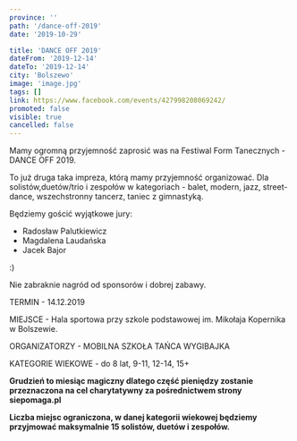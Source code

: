 ```yaml
---
province: ''
path: '/dance-off-2019'
date: '2019-10-29'

title: 'DANCE OFF 2019'
dateFrom: '2019-12-14'
dateTo: '2019-12-14'
city: 'Bolszewo'
image: 'image.jpg'
tags: []
link: https://www.facebook.com/events/427998208069242/
promoted: false
visible: true
cancelled: false
---
```

Mamy ogromną przyjemność zaprosić was na Festiwal Form Tanecznych - DANCE OFF 2019. 

To już druga taka impreza, którą mamy przyjemność organizować. Dla solistów,duetów/trio i zespołów w kategoriach - balet, modern, jazz, street-dance, wszechstronny tancerz, taniec z gimnastyką. 

Będziemy gościć wyjątkowe jury:
- Radosław Palutkiewicz
- Magdalena Laudańska 
- Jacek Bajor 

:) 

Nie zabraknie nagród od sponsorów i dobrej zabawy. 

TERMIN - 14.12.2019 

MIEJSCE - Hala sportowa przy szkole podstawowej im. Mikołaja Kopernika w Bolszewie. 

ORGANIZATORZY - MOBILNA SZKOŁA TAŃCA WYGIBAJKA 

KATEGORIE WIEKOWE - do 8 lat, 9-11, 12-14, 15+

**Grudzień to miesiąc magiczny dlatego część pieniędzy zostanie przeznaczona na cel charytatywny 
za pośrednictwem strony siepomaga.pl**

**Liczba miejsc ograniczona, w danej kategorii wiekowej będziemy przyjmować maksymalnie 15 
solistów, duetów i zespołów.**
